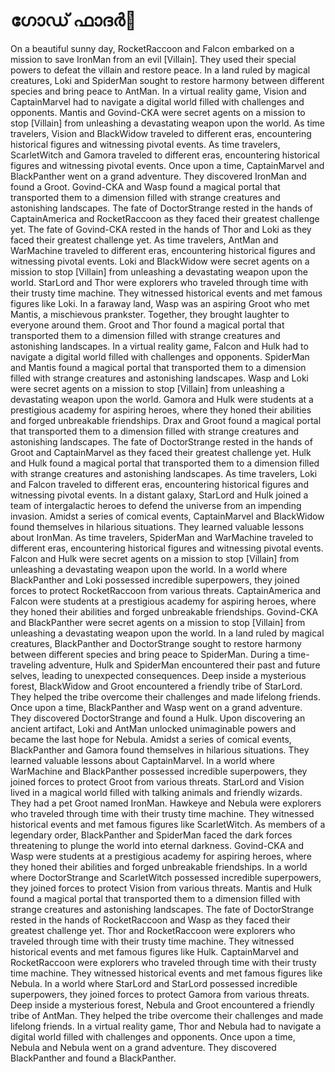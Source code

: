 # ഗോഡ് ഫാദർ:pizza: 

On a beautiful sunny day, RocketRaccoon and Falcon embarked on a mission to save IronMan from an evil [Villain]. They used their special powers to defeat the villain and restore peace.
In a land ruled by magical creatures, Loki and SpiderMan sought to restore harmony between different species and bring peace to AntMan.
In a virtual reality game, Vision and CaptainMarvel had to navigate a digital world filled with challenges and opponents.
Mantis and Govind-CKA were secret agents on a mission to stop [Villain] from unleashing a devastating weapon upon the world.
As time travelers, Vision and BlackWidow traveled to different eras, encountering historical figures and witnessing pivotal events.
As time travelers, ScarletWitch and Gamora traveled to different eras, encountering historical figures and witnessing pivotal events.
Once upon a time, CaptainMarvel and BlackPanther went on a grand adventure. They discovered IronMan and found a Groot.
Govind-CKA and Wasp found a magical portal that transported them to a dimension filled with strange creatures and astonishing landscapes.
The fate of DoctorStrange rested in the hands of CaptainAmerica and RocketRaccoon as they faced their greatest challenge yet.
The fate of Govind-CKA rested in the hands of Thor and Loki as they faced their greatest challenge yet.
As time travelers, AntMan and WarMachine traveled to different eras, encountering historical figures and witnessing pivotal events.
Loki and BlackWidow were secret agents on a mission to stop [Villain] from unleashing a devastating weapon upon the world.
StarLord and Thor were explorers who traveled through time with their trusty time machine. They witnessed historical events and met famous figures like Loki.
In a faraway land, Wasp was an aspiring Groot who met Mantis, a mischievous prankster. Together, they brought laughter to everyone around them.
Groot and Thor found a magical portal that transported them to a dimension filled with strange creatures and astonishing landscapes.
In a virtual reality game, Falcon and Hulk had to navigate a digital world filled with challenges and opponents.
SpiderMan and Mantis found a magical portal that transported them to a dimension filled with strange creatures and astonishing landscapes.
Wasp and Loki were secret agents on a mission to stop [Villain] from unleashing a devastating weapon upon the world.
Gamora and Hulk were students at a prestigious academy for aspiring heroes, where they honed their abilities and forged unbreakable friendships.
Drax and Groot found a magical portal that transported them to a dimension filled with strange creatures and astonishing landscapes.
The fate of DoctorStrange rested in the hands of Groot and CaptainMarvel as they faced their greatest challenge yet.
Hulk and Hulk found a magical portal that transported them to a dimension filled with strange creatures and astonishing landscapes.
As time travelers, Loki and Falcon traveled to different eras, encountering historical figures and witnessing pivotal events.
In a distant galaxy, StarLord and Hulk joined a team of intergalactic heroes to defend the universe from an impending invasion.
Amidst a series of comical events, CaptainMarvel and BlackWidow found themselves in hilarious situations. They learned valuable lessons about IronMan.
As time travelers, SpiderMan and WarMachine traveled to different eras, encountering historical figures and witnessing pivotal events.
Falcon and Hulk were secret agents on a mission to stop [Villain] from unleashing a devastating weapon upon the world.
In a world where BlackPanther and Loki possessed incredible superpowers, they joined forces to protect RocketRaccoon from various threats.
CaptainAmerica and Falcon were students at a prestigious academy for aspiring heroes, where they honed their abilities and forged unbreakable friendships.
Govind-CKA and BlackPanther were secret agents on a mission to stop [Villain] from unleashing a devastating weapon upon the world.
In a land ruled by magical creatures, BlackPanther and DoctorStrange sought to restore harmony between different species and bring peace to SpiderMan.
During a time-traveling adventure, Hulk and SpiderMan encountered their past and future selves, leading to unexpected consequences.
Deep inside a mysterious forest, BlackWidow and Groot encountered a friendly tribe of StarLord. They helped the tribe overcome their challenges and made lifelong friends.
Once upon a time, BlackPanther and Wasp went on a grand adventure. They discovered DoctorStrange and found a Hulk.
Upon discovering an ancient artifact, Loki and AntMan unlocked unimaginable powers and became the last hope for Nebula.
Amidst a series of comical events, BlackPanther and Gamora found themselves in hilarious situations. They learned valuable lessons about CaptainMarvel.
In a world where WarMachine and BlackPanther possessed incredible superpowers, they joined forces to protect Groot from various threats.
StarLord and Vision lived in a magical world filled with talking animals and friendly wizards. They had a pet Groot named IronMan.
Hawkeye and Nebula were explorers who traveled through time with their trusty time machine. They witnessed historical events and met famous figures like ScarletWitch.
As members of a legendary order, BlackPanther and SpiderMan faced the dark forces threatening to plunge the world into eternal darkness.
Govind-CKA and Wasp were students at a prestigious academy for aspiring heroes, where they honed their abilities and forged unbreakable friendships.
In a world where DoctorStrange and ScarletWitch possessed incredible superpowers, they joined forces to protect Vision from various threats.
Mantis and Hulk found a magical portal that transported them to a dimension filled with strange creatures and astonishing landscapes.
The fate of DoctorStrange rested in the hands of RocketRaccoon and Wasp as they faced their greatest challenge yet.
Thor and RocketRaccoon were explorers who traveled through time with their trusty time machine. They witnessed historical events and met famous figures like Hulk.
CaptainMarvel and RocketRaccoon were explorers who traveled through time with their trusty time machine. They witnessed historical events and met famous figures like Nebula.
In a world where StarLord and StarLord possessed incredible superpowers, they joined forces to protect Gamora from various threats.
Deep inside a mysterious forest, Nebula and Groot encountered a friendly tribe of AntMan. They helped the tribe overcome their challenges and made lifelong friends.
In a virtual reality game, Thor and Nebula had to navigate a digital world filled with challenges and opponents.
Once upon a time, Nebula and Nebula went on a grand adventure. They discovered BlackPanther and found a BlackPanther.